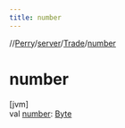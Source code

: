 ```yaml
---
title: number
---
```

//[Perry](../../../index.html)/[server](../index.html)/[Trade](index.html)/[number](number.html)



# number



[jvm]\
val [number](number.html): [Byte](https://kotlinlang.org/api/latest/jvm/stdlib/kotlin/-byte/index.html)




